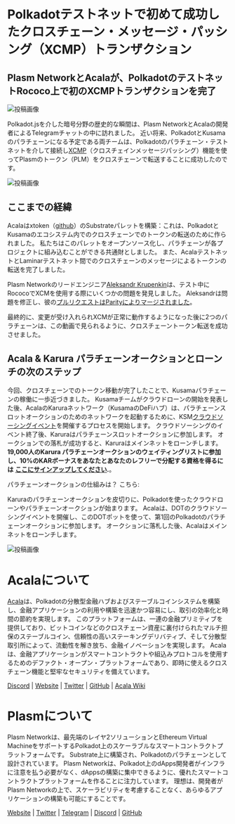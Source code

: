 # Polkadotテストネットで初めて成功したクロスチェーン・メッセージ・パッシング（XCMP）トランザクション

## Plasm NetworkとAcalaが、PolkadotのテストネットRococo上で初のXCMPトランザクションを完了

![投稿画像](https://miro.medium.com/max/2204/0*Bwnnq0OSWIc9dikX)

Polkadot.jsを介した暗号分野の歴史的な瞬間は、Plasm NetworkとAcalaの開発者によるTelegramチャットの中に訪れました。 近い将来、PolkadotとKusamaのパラチェーンになる予定である両チームは、Polkadotのパラチェーン・テストネットを介して接続し[XCMP](https://wiki.polkadot.network/docs/en/learn-crosschain)（クロスチェインメッセージパッシング）機能を使ってPlasmのトークン（PLM）をクロスチェーンで転送することに成功したのです。

![投稿画像](https://miro.medium.com/max/1880/0*_PHpXfxScO1sDNs_)

## **ここまでの経緯**

Acalaはxtoken（[github](https://github.com/open-web3-stack/open-runtime-module-library/tree/sw/rococo-v1/xtokens)）のSubstrateパレットを構築：これは、PolkadotとKusamaのエコシステム内でのクロスチェーンでのトークンの転送のために作られました。 私たちはこのパレットをオープンソース化し、パラチェーンが各プロジェクトに組み込むことができる共通財としました。 また、AcalaテストネットとLaminarテストネット間でのクロスチェーンのメッセージによるトークンの転送を完了しました。

Plasm Networkのリードエンジニア[Aleksandr Krupenkin](https://github.com/akru)は、テスト中にRococoでXCMを使用する際にいくつかの問題を発見しました。 Aleksandrは問題を修正し、彼の[プルリクエストはParityによりマージされました](https://github.com/paritytech/cumulus/pull/309)。

最終的に、変更が受け入れられXCMが正常に動作するようになった後に2つのパラチェーンは、この動画で見られるように、クロスチェーントークン転送を成功させました。

## **Acala & Karura パラチェーンオークションとローンチの次のステップ**

今回、クロスチェーンでのトークン移動が完了したことで、Kusamaパラチェーンの稼働に一歩近づきました。 Kusamaチームがクラウドローンの開始を発表した後、AcalaのKaruraネットワーク（KusamaのDeFiハブ）は、パラチェーンスロットオークションのためのネットワークを起動するために、KSM[クラウドソーシングイベント](http://acala.network/karura-crowdloan)を開催するプロセスを開始します。 クラウドソーシングのイベント終了後、Karuraはパラチェーンスロットオークションに参加します。 オークションでの落札が成功すると、Karuraはメインネットをローンチします。 **19,000人のKarura パラチェーンオークションのウェイティングリストに参加し、10%のKARボーナスをあなたとあなたのレフリーで分配する資格を得るには** [**ここにサインアップしてください**](https://forms.gle/Qj8i2RxG3fHyg8DA8)**.**。

パラチェーンオークションの仕組みは？ こちら:

Karuraのパラチェーンオークションを皮切りに、Polkadotを使ったクラウドローンやパラチェーンオークションが始まります。 Acalaは、DOTのクラウドソーシングイベントを開催し、このDOTポットを使って、第1回のPolkadotのパラチェーンオークションに参加します。 オークションに落札した後、Acalaはメインネットをローンチします。

![投稿画像](https://miro.medium.com/max/2402/0*4QUW9GSAV2UxUI6E.png)

# Acalaについて

[Acala](http://acala.network/)は、Polkadotの分散型金融ハブおよびステーブルコインシステムを構築し、金融アプリケーションの利用や構築を迅速かつ容易にし、取引の効率化と時間の節約を実現します。 このプラットフォームは、一連の金融プリミティブを提供しており、ビットコインなどのクロスチェーン資産に裏付けられたマルチ担保のステーブルコイン、信頼性の高いステーキングデリバティブ、そして分散型取引所によって、流動性を解き放ち、金融イノベーションを実現します。 Acalaは、金融アプリケーションがスマートコントラクトや組込みプロトコルを使用するためのデファクト・オープン・プラットフォームであり、即時に使えるクロスチェーン機能と堅牢なセキュリティを備えています。

[Discord](https://discord.gg/vdbFVCH) | [Website](https://acala.network/) | [Twitter](https://twitter.com/AcalaNetwork) | [GitHub](https://github.com/AcalaNetwork/Acala) | [Acala Wiki](https://github.com/AcalaNetwork/Acala/wiki)

# Plasmについて

Plasm Networkは、最先端のレイヤ2ソリューションとEthereum Virtual MachineをサポートするPolkadot上のスケーラブルなスマートコントラクトプラットフォームです。 Substrate上に構築され、Polkadotのパラチェーンとして設計されています。 Plasm Networkは、Polkadot上のdApps開発者がインフラに注意を払う必要がなく、dAppsの構築に集中できるように、優れたスマートコントラクトプラットフォームを作ることに注力しています。 理想は、開発者がPlasm Networkの上で、スケーラビリティを考慮することなく、あらゆるアプリケーションの構築も可能にすることです。

[Website](https://www.plasmnet.io/) | [Twitter](https://twitter.com/Plasm_Network) | [Telegram](https://t.me/PlasmOfficial) | [Discord](https://discord.gg/Z3nC9U4) | [GitHub](https://github.com/PlasmNetwork/Plasm)
